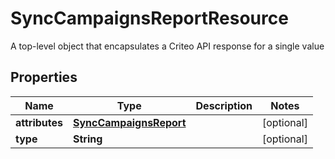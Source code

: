 

# SyncCampaignsReportResource

A top-level object that encapsulates a Criteo API response for a single value

## Properties

| Name | Type | Description | Notes |
|------------ | ------------- | ------------- | -------------|
|**attributes** | [**SyncCampaignsReport**](SyncCampaignsReport.md) |  |  [optional] |
|**type** | **String** |  |  [optional] |



